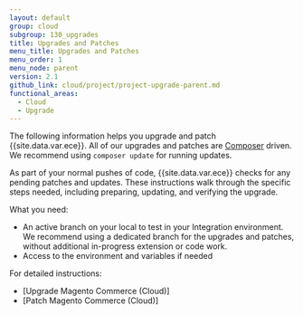 ```yaml
---
layout: default
group: cloud
subgroup: 130_upgrades
title: Upgrades and Patches
menu_title: Upgrades and Patches
menu_order: 1
menu_node: parent
version: 2.1
github_link: cloud/project/project-upgrade-parent.md
functional_areas:
  - Cloud
  - Upgrade
---
```


The following information helps you upgrade and patch {{site.data.var.ece}}. All of our upgrades and patches are [Composer]({{page.baseurl}}cloud/reference/cloud-composer.html) driven. We recommend using `composer update` for running updates.

As part of your normal pushes of code, {{site.data.var.ece}} checks for any pending patches and updates. These instructions walk through the specific steps needed, including preparing, updating, and verifying the upgrade.

What you need:

* An active branch on your local to test in your Integration environment. We recommend using a dedicated branch for the upgrades and patches, without additional in-progress extension or code work.
* Access to the environment and variables if needed

For detailed instructions:

* [Upgrade Magento Commerce (Cloud)]
* [Patch Magento Commerce (Cloud)]
